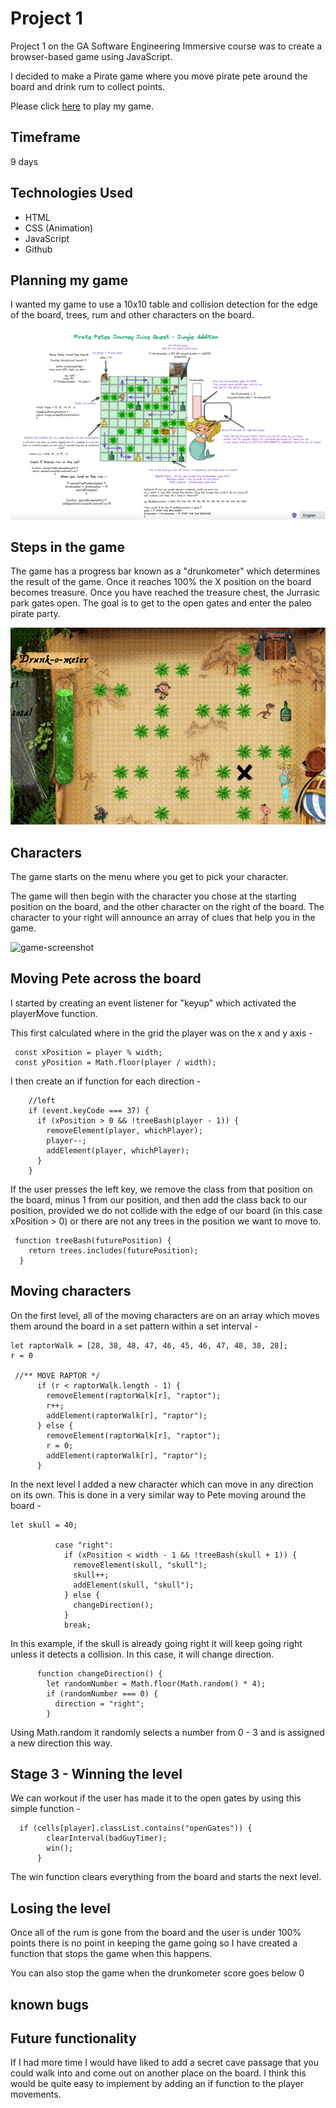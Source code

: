 # Project 1

Project 1 on the GA Software Engineering Immersive course was to create a browser-based game using JavaScript.

I decided to make a Pirate game where you move pirate pete around the board and drink rum to collect points.

Please click [here](https://pea75x.github.io/GA-project-1/) to play my game.

## Timeframe

9 days

## Technologies Used

- HTML
- CSS (Animation)
- JavaScript
- Github

## Planning my game

I wanted my game to use a 10x10 table and collision detection for the edge of the board, trees, rum and other characters on the board.

![game-screenshot](./readme/Screenshot%202022-04-09%20at%2021.06.53.png)

## Steps in the game

The game has a progress bar known as a "drunkometer" which determines the result of the game. Once it reaches 100% the X position on the board becomes treasure. Once you have reached the treasure chest, the Jurrasic park gates open. The goal is to get to the open gates and enter the paleo pirate party.

![game-screenshot](./readme/drunkometerExample.gif)

## Characters

The game starts on the menu where you get to pick your character.

The game will then begin with the character you chose at the starting position on the board, and the other character on the right of the board. The character to your right will announce an array of clues that help you in the game.

![game-screenshot](./readme/project1-startmenu.gif)

## Moving Pete across the board

I started by creating an event listener for "keyup" which activated the playerMove function.

This first calculated where in the grid the player was on the x and y axis -

```
 const xPosition = player % width;
 const yPosition = Math.floor(player / width);
```

I then create an if function for each direction -

```
    //left
    if (event.keyCode === 37) {
      if (xPosition > 0 && !treeBash(player - 1)) {
        removeElement(player, whichPlayer);
        player--;
        addElement(player, whichPlayer);
      }
    }
```

If the user presses the left key, we remove the class from that position on the board, minus 1 from our position, and then add the class back to our position, provided we do not collide with the edge of our board (in this case xPosition > 0) or there are not any trees in the position we want to move to.

```
 function treeBash(futurePosition) {
    return trees.includes(futurePosition);
  }
```

## Moving characters

On the first level, all of the moving characters are on an array which moves them around the board in a set pattern within a set interval -

```
let raptorWalk = [28, 38, 48, 47, 46, 45, 46, 47, 48, 38, 28];
r = 0

 //** MOVE RAPTOR */
      if (r < raptorWalk.length - 1) {
        removeElement(raptorWalk[r], "raptor");
        r++;
        addElement(raptorWalk[r], "raptor");
      } else {
        removeElement(raptorWalk[r], "raptor");
        r = 0;
        addElement(raptorWalk[r], "raptor");
      }
```

In the next level I added a new character which can move in any direction on its own. This is done in a very similar way to Pete moving around the board -

```
let skull = 40;

          case "right":
            if (xPosition < width - 1 && !treeBash(skull + 1)) {
              removeElement(skull, "skull");
              skull++;
              addElement(skull, "skull");
            } else {
              changeDirection();
            }
            break;
```

In this example, if the skull is already going right it will keep going right unless it detects a collision. In this case, it will change direction.

```
      function changeDirection() {
        let randomNumber = Math.floor(Math.random() * 4);
        if (randomNumber === 0) {
          direction = "right";
        }
```

Using Math.random it randomly selects a number from 0 - 3 and is assigned a new direction this way.

## Stage 3 - Winning the level

We can workout if the user has made it to the open gates by using this simple function -

```
  if (cells[player].classList.contains("openGates")) {
        clearInterval(badGuyTimer);
        win();
      }
```

The win function clears everything from the board and starts the next level.

## Losing the level

Once all of the rum is gone from the board and the user is under 100% points there is no point in keeping the game going so I have created a function that stops the game when this happens.

You can also stop the game when the drunkometer score goes below 0

## known bugs

## Future functionality

If I had more time I would have liked to add a secret cave passage that you could walk into and come out on another place on the board. I think this would be quite easy to implement by adding an if function to the player movements.
